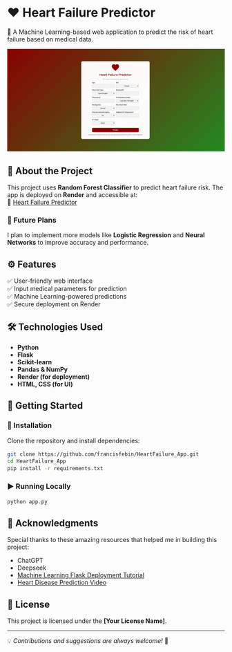 # ❤️ Heart Failure Predictor

🚀 A Machine Learning-based web application to predict the risk of heart failure based on medical data.

![App Screenshot](Heart_Failure_Predictor.png)

## 🌟 About the Project

This project uses **Random Forest Classifier** to predict heart failure risk. The app is deployed on **Render** and accessible at:  
🔗 [Heart Failure Predictor](https://heart-failure-predictor-wrnv.onrender.com)

### 🔮 Future Plans
I plan to implement more models like **Logistic Regression** and **Neural Networks** to improve accuracy and performance.

## ⚙ Features

✅ User-friendly web interface  
✅ Input medical parameters for prediction  
✅ Machine Learning-powered predictions  
✅ Secure deployment on Render  

## 🛠️ Technologies Used

- **Python**
- **Flask**
- **Scikit-learn**
- **Pandas & NumPy**
- **Render (for deployment)**  
- **HTML, CSS (for UI)**

## 🚀 Getting Started

### 🔧 Installation

Clone the repository and install dependencies:

```bash
git clone https://github.com/francisfebin/HeartFailure_App.git
cd HeartFailure_App
pip install -r requirements.txt
```

### ▶️ Running Locally

```bash
python app.py
```

## 🤝 Acknowledgments

Special thanks to these amazing resources that helped me in building this project:

- ChatGPT  
- Deepseek  
- [Machine Learning Flask Deployment Tutorial](https://www.youtube.com/watch?v=I4Xg2cdvGzU&list=PLuJMPyH4NjJM2icpdAcjDRmDGi8I_X7rE&index=3)  
- [Heart Disease Prediction Video](https://youtu.be/WuEGXlokpuQ?si=Dp8Hf7aUD82XNTz6)

## 📜 License

This project is licensed under the **[Your License Name]**.

---

💡 *Contributions and suggestions are always welcome!* 🎉
